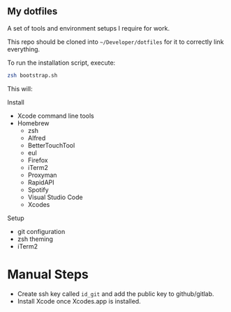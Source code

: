 ## My dotfiles

A set of tools and environment setups I require for work.

This repo should be cloned into `~/Developer/dotfiles` for it to correctly link everything.

To run the installation script, execute:

```bash
zsh bootstrap.sh
```

This will:

Install
* Xcode command line tools
* Homebrew
  * zsh
  * Alfred
  * BetterTouchTool
  * eul
  * Firefox
  * iTerm2
  * Proxyman
  * RapidAPI
  * Spotify
  * Visual Studio Code
  * Xcodes

Setup
* git configuration
* zsh theming
* iTerm2

# Manual Steps

* Create ssh key called `id_git` and add the public key to github/gitlab.
* Install Xcode once Xcodes.app is installed.
